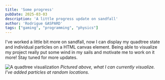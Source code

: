 ```yaml
---
title: 'Some progress'
pubDate: 2025-03-03
description: 'A little progress update on sandfall'
author: 'Rodrigue GASPARD'
tags: ["gaming", "programming", "physics"]
---
```

I've worked a little bit more on sandfall, now I can display my quadtree state and individual particles on a HTML canvas element. Being able to visualize my project really put some wind in my sails and motivate me to work on it more! Stay tuned for more updates.

![A quadtree visualization](/pictures/quadtree.png)
_Pictured above, what I can currently visualize. I've added particles at random locations._
